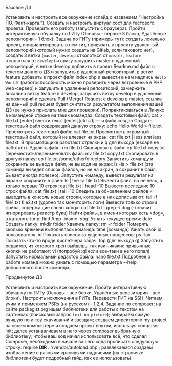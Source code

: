 Базовое ДЗ

Установить и настроить все окружение (слайд с названием “Настройка ПО. Факт-карта.”).
Создать и настроить виртуал хост для тестового проекта. Проверить его работу (запустить с браузера).
Пройти интерактивную обучалку по ГИТу (Основы - первые 3 блока, Удалённые репозитории - 1 блок).
Задача по ГИТу (примеры тут):
создать локально проект,
инициализировать в нем гит,
привязать к проекту удаленный репозиторий (который нужно создать на Gitlab, если такового нет),
создать 3 ветки (`master`, `develop` отколоться от `master`, `feature` отколоться от `develop`) и сразу запушить master в удаленный репозиторий,
в ветке develop добавить в проект Readme.md файл с текстом данного ДЗ и  запушить в удаленный репозиторий,
в ветке feature добавить в проект файл index.php и вывести в нем надпись `Hello World!` (работоспособность можно проверить через встроенные в PHP web-сервер) и запушить в удаленный репозиторий,
замержить локально ветку feature в develop,
запушить ветку develop в удаленный репозиторий и сделать Pull (Merge) Request с develop в master,
ссылка на данный pull request будет считаться результатом выполнения вашей ДЗ (ее нужно прислать мне для проверки).
Попрактиковаться в Линукс в командной строке на таких командах:
Создать текстовый файл: cat > file.txt [enter] ввести текст [enter][ctrl+d] — и файл создан
Создать текстовый файл содержащий данную строку: echo Hello World > file.txt
Просмотреть текстовый файл: cat file.txt
Просмотреть огромный текстовый файл, который не влезает на экран: cat file.txt | less или less file.txt. В просмотрщике работают стрелки и q для выхода (escape не работает).
Удалить файл: rm file.txt
Скопировать файл: cp file.txt copy.txt
Переместить/переименовать файл: mv file.txt copy.txt
Скопировать в другую папку: cp file.txt /some/other/directory
Запустить команду и сохранить ее вывод в файл, не выводя на экран: ls -la > file.txt (эта команда выведет список файлов, но не на экран, а сохранит в файл. Бывает иногда полезно).
Запустить команду, вывести результат на экран и сохранить в файл: ls | tee -a file.txt
Вывести файл, но не весь, а только первые 10 строк: cat file.txt | head -10
Вывести последние 10 строк файла: cat file.txt | tail -10
Следить за обновлением файлов и выводить в консоль новые строки, которые в них дописывают: tail -f file1.txt file2.txt (удобно так мониторить логи)
Вывести только строки файла, содержащие слово «dog»: cat file.txt | grep -i dog (-i значит игнорировать регистр букв)
Найти файлы, в имени которых есть «dog», в каталоге /tmp: find /tmp -iname '*dog*'
Узнать текущее время: date
Создать папку: mkdir folder
Удалить папку: rm -r folder
Померять, сколько времени выполнялась команда: time [команда]
Узнать свой id пользователя: id
Показать список запущенных процессов: ps -lax
Показать что-то вроде диспетчера задач: top (для выхода q)
Запустить редактор, из которого хрен выйдешь, так как никакие привычные кнопки не работают: vi (попробуй :q! если все-таки в него попал)
Запустить нормальный редактор файла: nano file.txt
Подробнее о работе команд можно узнать с помощью параметра --help, дописанного после команды.

Продвинутое ДЗ

Установить и настроить все окружение.
Пройти интерактивную обучалку по ГИТу (Основы - все блоки, Удалённые репозитории - все блоки).
Настроить исключения в ГИТе.
Перевести ГИТ на SSH.
Читаем, учим и применяем PSRs (на русском) - 1,2,4.
Задание по composer:
на сайте packagist.org ищем библиотеки для работы с текстом на картинках (поисковый запрос `text on picture`);
выбираем самую лучшую по к-тву скачиваний и звездам;
создаем директорию my-project на своем компьютере и создаем проект внутри, используя composer init;
далее устанавливаем в него через composer выбранную библиотеку;
чтобы ваш код начал использовать всё, что сделал Composer, необходимо в начале вашего кода прописать следующую строку: require __DIR__ . '/vendor/autoload.php';
развлекаемся создаем изображение с разными красивыми надписями (на страничке библиотеки будет подробный гайд, как ее использовать).


